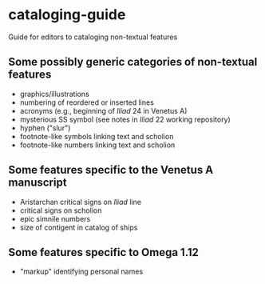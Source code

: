 # cataloging-guide

Guide for editors to cataloging non-textual features


## Some possibly generic categories of non-textual features

- graphics/illustrations
- numbering of reordered or inserted lines
- acronyms (e.g., beginning of *Iliad* 24 in Venetus A)
- mysterious SS symbol (see notes in *Iliad* 22 working repository)
- hyphen ("slur")
- footnote-like symbols linking text and scholion
- footnote-like numbers linking text and scholion

## Some features specific to the Venetus A manuscript

- Aristarchan critical signs on *Iliad* line
- critical signs on scholion
- epic simnile numbers
- size of contigent in catalog of ships

## Some features specific to Omega 1.12

- "markup" identifying personal names
